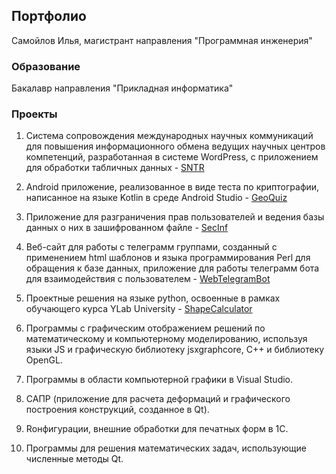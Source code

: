 ## Портфолио

Самойлов Илья, магистрант направления "Программная инженерия"


### Образование

Бакалавр направления "Прикладная информатика"


### Проекты

1. Система сопровождения международных научных коммуникаций для повышения информационного обмена ведущих научных центров компетенций, разработанная в системе WordPress, с приложением для обработки табличных данных - [SNTR](https://github.com/smylebifa/SNTR)

2. Android приложение, реализованное в виде теста по криптографии, написанное на языке Kotlin в среде Android Studio - [GeoQuiz](https://github.com/smylebifa/GeoQuiz)

3. Приложение для разграничения прав пользователей и ведения базы данных о них в зашифрованном файле - [SecInf](https://github.com/smylebifa/SecInf2)

4. Веб-сайт для работы с телеграмм группами, созданный с применением html шаблонов и языка программирования Perl для обращения к базе данных, приложение для работы телеграмм бота для взаимодействия с пользователем - 
[WebTelegramBot](https://github.com/smylebifa/WebTelegramBot)

5. Проектные решения на языке python, освоенные в рамках обучающего курса YLab University -
[ShapeCalculator](https://github.com/smylebifa/ShapeCalculator)


6. Программы с графическим отображением решений по математическому и компьютерному моделированию, используя языки JS и графическую библиотеку jsxgraphcore, C++ и библиотеку OpenGL.

7. Программы в области компьютерной графики в Visual Studio.

8. САПР (приложение для расчета деформаций и графического построения конструкций, созданное в Qt).

9. Rонфигурации, внешние обработки для печатных форм в 1С.

10. Программы для решения математических задач, использующие численные методы Qt.
